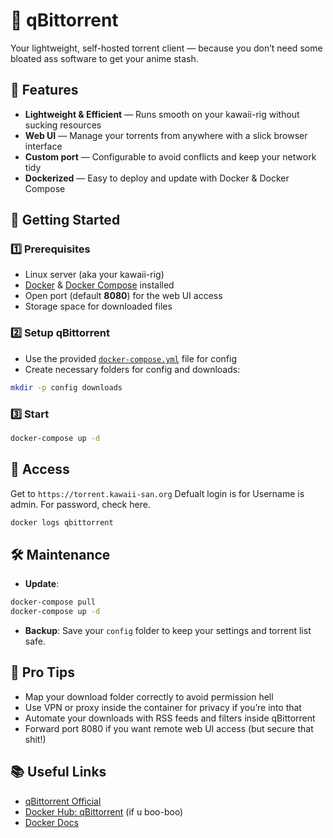 # 🦦 qBittorrent

Your lightweight, self-hosted torrent client — because you don’t need some bloated ass software to get your anime stash.

## 📜 Features
- **Lightweight & Efficient** — Runs smooth on your kawaii-rig without sucking resources  
- **Web UI** — Manage your torrents from anywhere with a slick browser interface  
- **Custom port** — Configurable to avoid conflicts and keep your network tidy  
- **Dockerized** — Easy to deploy and update with Docker & Docker Compose

## 🚀 Getting Started

### 1️⃣ Prerequisites
- Linux server (aka your kawaii-rig)  
- [Docker](https://docs.docker.com/get-docker/) & [Docker Compose](https://docs.docker.com/compose/install/) installed  
- Open port (default **8080**) for the web UI access  
- Storage space for downloaded files

### 2️⃣ Setup qBittorrent

- Use the provided [`docker-compose.yml`](docker-compose.yml) file for config  
- Create necessary folders for config and downloads:  
```bash
mkdir -p config downloads
```

### 3️⃣ Start
```bash
docker-compose up -d
```

## 🔑 Access
Get to `https://torrent.kawaii-san.org`
Defualt login is for Username is admin. For password, check here.
```bash
docker logs qbittorrent
```

## 🛠️ Maintenance
- **Update**:
```bash
docker-compose pull
docker-compose up -d
```
- **Backup**: Save your `config` folder to keep your settings and torrent list safe.

## 🦖 Pro Tips
- Map your download folder correctly to avoid permission hell
- Use VPN or proxy inside the container for privacy if you’re into that
- Automate your downloads with RSS feeds and filters inside qBittorrent
- Forward port 8080 if you want remote web UI access (but secure that shit!)

## 📚 Useful Links
- [qBittorrent Official](https://www.qbittorrent.org/)
- [Docker Hub: qBittorrent](https://hub.docker.com/r/linuxserver/qbittorrent) (if u boo-boo)
- [Docker Docs](https://docs.docker.com/)
